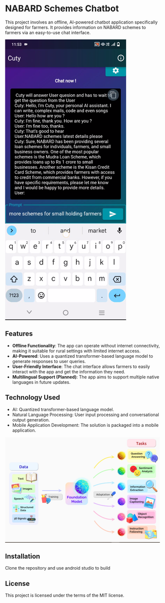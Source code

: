 # NABARD Schemes Chatbot

This project involves an offline, AI-powered chatbot application specifically designed for farmers. It provides information on NABARD schemes to farmers via an easy-to-use chat interface.

![Chatbot Interface](/screenshots/1.png)

## Features

- **Offline Functionality**: The app can operate without internet connectivity, making it suitable for rural settings with limited internet access.
- **AI-Powered**: Uses a quantized transformer-based language model to generate responses to user queries.
- **User-Friendly Interface**: The chat interface allows farmers to easily interact with the app and get the information they need.
- **Multilingual Support (Planned)**: The app aims to support multiple native languages in future updates.

## Technology Used

- AI: Quantized transformer-based language model.
- Natural Language Processing: User input processing and conversational output generation.
- Mobile Application Development: The solution is packaged into a mobile application.

![Technology Used](/screenshots/technology.jpg)

## Installation

Clone the repository and use android studio to build


## License

This project is licensed under the terms of the MIT license.

